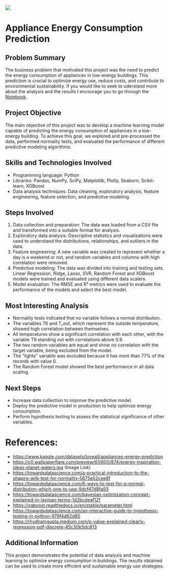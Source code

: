 ![](https://c0.wallpaperflare.com/preview/61/600/874/energy-inspiration-ideas-planet-waters.jpg)

# Appliance Energy Consumption Prediction

## Problem Summary

The business problem that motivated this project was the need to predict the energy consumption of appliances in low-energy buildings. This prediction is crucial to optimize energy use, reduce costs, and contribute to environmental sustainability. If you would like to seek to uderstand more about the analysis and the results I encourage you to go through the [Notebook](https://github.com/caiosoter/DS-Projects/blob/main/Appliance_Energy_Prediction/Appliance_energy_prediction.ipynb).

## Project Objective

The main objective of this project was to develop a machine learning model capable of predicting the energy consumption of appliances in a low-energy building. To achieve this goal, we explored and pre-processed the data, performed normality tests, and evaluated the performance of different predictive modeling algorithms.

## Skills and Technologies Involved

* Programming language: Python
* Libraries: Pandas, NumPy, SciPy, Matplotlib, Plotly, Seaborn, Scikit-learn, XGBoost
* Data analysis techniques: Data cleaning, exploratory analysis, feature engineering, feature selection, and predictive modeling.

## Steps Involved

1. Data collection and preparation: The data was loaded from a CSV file and transformed into a suitable format for analysis.
2. Exploratory data analysis: Descriptive statistics and visualizations were used to understand the distributions, relationships, and outliers in the data.
3. Feature engineering: A new variable was created to represent whether a day is a weekend or not, and random variables and columns with high correlation were removed.
4. Predictive modeling: The data was divided into training and testing sets. Linear Regression, Ridge, Lasso, SVR, Random Forest and XGBoost models were trained and evaluated using different data scalers.
5. Model evaluation: The RMSE and R² metrics were used to evaluate the performance of the models and select the best model.

## Most Interesting Analysis

* Normality tests indicated that no variable follows a normal distribution.
* The variables T6 and T_out, which represent the outside temperature, showed high correlation between themselves.
* All temperatures show a significant correlation with each other, with the variable T9 standing out with correlations above 0.9.
* The two random variables are equal and show no correlation with the target variable, being excluded from the model.
* The "lights" variable was excluded because it has more than 77% of the records with value 0.
* The Random Forest model showed the best performance in all data scaling.

## Next Steps

* Increase data collection to improve the predictive model.
* Deploy the predictive model in production to help optimize energy consumption.
* Perform hypothesis testing to assess the statistical significance of other variables.

# References:
- https://www.kaggle.com/datasets/loveall/appliances-energy-prediction
- https://c0.wallpaperflare.com/preview/61/600/874/energy-inspiration-ideas-planet-waters.jpg (Image Link)
- https://towardsdatascience.com/a-practical-introduction-to-the-shapiro-wilk-test-for-normality-5675e52cee8f
- https://towardsdatascience.com/6-ways-to-test-for-a-normal-distribution-which-one-to-use-9dcf47d8fa93
- https://towardsdatascience.com/bayesian-optimization-concept-explained-in-layman-terms-1d2bcdeaf12f
- https://xgboost.readthedocs.io/en/stable/parameter.html
- https://towardsdatascience.com/an-interactive-guide-to-hypothesis-testing-in-python-979f4d62d85
- https://rhydhamgupta.medium.com/p-value-explained-clearly-regression-pdf-discrete-45c30b5dc813

## Additional Information

This project demonstrates the potential of data analysis and machine learning to optimize energy consumption in buildings. The results obtained can be used to create more efficient and sustainable energy use strategies.